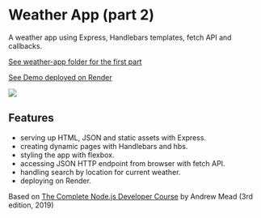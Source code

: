 # Weather App (part 2)

A weather app using Express, Handlebars templates, fetch API and callbacks.

[See weather-app folder for the first part](../weather-app)

[See Demo deployed on Render](https://node-weather-fetch.onrender.com/)

![](screenshot.png)

## Features

- serving up HTML, JSON and static assets with Express.
- creating dynamic pages with Handlebars and hbs.
- styling the app with flexbox.
- accessing JSON HTTP endpoint from browser with fetch API.
- handling search by location for current weather.
- deploying on Render.

Based on [The Complete Node.js Developer Course](https://www.udemy.com/course/the-complete-nodejs-developer-course-2/) by Andrew Mead (3rd edition, 2019)
